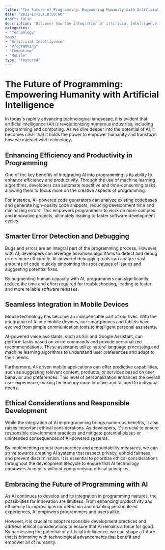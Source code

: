 ```yaml
--- 
title: "The Future of Programming: Empowering Humanity with Artificial Intelligence" 
date: "2021-10-25T10:00:00" 
draft: false 
description: "Discover how the integration of artificial intelligence in programming is shaping the future of technology." 
categories: 
- "Technology" 
tags: 
- "Artificial Intelligence" 
- "Programming" 
- "Computing" 
- "Mobile" 
type: "featured" 
--- 
```


# The Future of Programming: Empowering Humanity with Artificial Intelligence

In today's rapidly advancing technological landscape, it is evident that artificial intelligence (AI) is revolutionizing numerous industries, including programming and computing. As we dive deeper into the potential of AI, it becomes clear that it holds the power to empower humanity and transform how we interact with technology.

## Enhancing Efficiency and Productivity in Programming

One of the key benefits of integrating AI into programming is its ability to enhance efficiency and productivity. Through the use of machine learning algorithms, developers can automate repetitive and time-consuming tasks, allowing them to focus more on the creative aspects of programming.

For instance, AI-powered code generators can analyze existing codebases and generate high-quality code snippets, reducing development time and minimizing errors. This empowers programmers to work on more complex and innovative projects, ultimately leading to faster software development cycles.

## Smarter Error Detection and Debugging

Bugs and errors are an integral part of the programming process. However, with AI, developers can leverage advanced algorithms to detect and debug errors more efficiently. AI-powered debugging tools can analyze vast amounts of code, quickly pinpointing the root causes of issues and suggesting potential fixes.

By augmenting human capacity with AI, programmers can significantly reduce the time and effort required for troubleshooting, leading to faster and more reliable software releases.

## Seamless Integration in Mobile Devices

Mobile technology has become an indispensable part of our lives. With the integration of AI into mobile devices, our smartphones and tablets have evolved from simple communication tools to intelligent personal assistants.

AI-powered voice assistants, such as Siri and Google Assistant, can perform tasks based on voice commands and provide personalized recommendations. These assistants utilize natural language processing and machine learning algorithms to understand user preferences and adapt to their needs.

Furthermore, AI-driven mobile applications can offer predictive capabilities, such as suggesting relevant content, products, or services based on user behavior and preferences. This level of personalization enhances the overall user experience, making technology more intuitive and tailored to individual needs.

## Ethical Considerations and Responsible Development

While the integration of AI in programming brings numerous benefits, it also raises important ethical considerations. As developers, it's crucial to ensure responsible development practices and mitigate potential biases or unintended consequences of AI-powered systems.

By implementing robust transparency and accountability measures, we can strive towards creating AI systems that respect privacy, uphold fairness, and prevent discrimination. It is essential to prioritize ethical considerations throughout the development lifecycle to ensure that AI technology empowers humanity without compromising ethical principles.

## Embracing the Future of Programming with AI

As AI continues to develop and its integration in programming matures, the possibilities for innovation are limitless. From enhancing productivity and efficiency to improving error detection and enabling personalized experiences, AI empowers programmers and users alike.

However, it is crucial to adopt responsible development practices and address ethical considerations to ensure that AI remains a force for good. By harnessing the potential of artificial intelligence, we can shape a future that is brimming with technological advancements that benefit and empower all of humanity.
